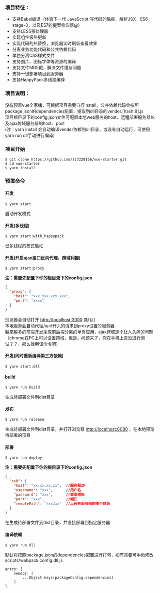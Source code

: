 ### 项目特征：
- 支持Babel编译（体验下一代 JavaScript 写代码的酷爽，解析JSX，ES6，stage-0，以及ES7的提案修饰器@）
- 支持LESS预处理器
- 实现组件级热更新
- 实现代码的热替换，浏览器实时刷新查看效果
- 分离业务功能代码和公共依赖代码
- 单独分离CSS样式文件
- 支持图片、图标字体等资源的编译
- 支持文件MD5戳，解决文件缓存问题
- 支持一键部署项目到服务器
- 支持HappyPack多线程编译

### 项目说明：

没有预置vue全家桶，可根据项目需要自行install，公共依赖代码会按照package.json的dependencies配置，提取到dll目录的vender.[hash:8].js  <br />项目根目录下的config.json文件可配置本地web服务的host、远程部署服务器以及ajax跨域服务器的host、post<br/>(注：yarn install 会自动编译vender依赖到dll目录，或没有自动运行，可使用yarn run dll手动进行编译)

### 项目开始

```
$ git clone https://github.com/li7228166/vue-starter.git
$ cd vue-starter
$ yarn install
```

### 预置命令
#### 开发
```
$ yarn start
```
启动开发模式

#### 开发(多线程)
```
$ yarn start:with_happypack
```
已多线程的模式启动


#### 开发(开启ajax接口反向代理，跨域利器)
```
$ yarn start:proxy
```
**注：需要先配置下你的根目录下的config.json**
```json
{
  "proxy": {
    "host": "xxx.xxx.xxx.xxx",
    "port": "xxxx"
  }
}
```
浏览器会自动打开 [http://localhost:3000](http://localhost:3000) (默认)   <br />本地服务会自动代理/api/开头的请求到proxy设置的服务器   <br />越来越多的前端开发采取前后端分离的单页应用，ajax跨域是个让人头痛的问题（chrome在PC上可以设置跨域，但是，问题来了，你在手机上真没进行测试？？，那么就用该命令吧）

#### 开发(同时重新编译第三方依赖)
```
$ yarn start:dll
```

#### build
```
$ yarn run build
```

生成待部署文件到dist目录

#### 发布
```
$ yarn run release
```

生成待部署文件到dist目录，并打开浏览器 [http://localhost:8080](http://localhost:8080) ，在本地预览待部署的项目


#### 部署
```
$ yarn run deploy
```
**注：需要先配置下你的根目录下的config.json**
```json
{
  "ssh": {
    "host": "xx.xx.xx.xx",  //服务器IP
    "username": "xxx",      //用户名
    "password": "xxx",      //登录密码
    "port": "xxx",          //端口
    "remotePath": "/xx/xx"  //上传到服务器的哪个目录
  }
}
```
在生成待部署文件到dist目录，并直接部署到指定服务器

#### 编译依赖
```
$ yarn run dll
```
默认将按照package.json的dependencies配置进行打包，如有需要可手动修改scripts/webpack.config.dll.js
```
entry: {
    vendor: [
        ...Object.keys(packageConfig.dependencies)
    ]
}
```